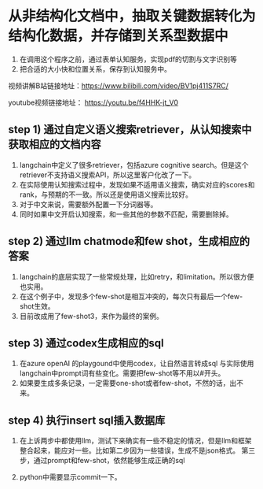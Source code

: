 # 从非结构化文档中，抽取关键数据转化为结构化数据，并存储到关系型数据中

1. 在调用这个程序之前，通过表单认知服务，实现pdf的切割与文字识别等
2. 把合适的大小快和位置关系，保存到认知服务中。

视频讲解B站链接地址：https://www.bilibili.com/video/BV1pj411S7RC/

youtube视频链接地址： https://youtu.be/f4HHK-jt_V0

## step 1) 通过自定义语义搜索retriever，从认知搜索中获取相应的文档内容

1. langchain中定义了很多retriever，包括azure cognitive search。但是这个retriever不支持语义搜索API，所以这里客户化改了一下。
2. 在实际使用认知搜索过程中，发现如果不适用语义搜索，确实对应的scores和rank，与预期的不一致。所以还是使用语义搜索比较好。
3. 对于中文来说，需要额外配置一下分词器等。
4. 同时如果中文开启认知搜索，和一些其他的参数不匹配，需要删除掉。


## step 2) 通过llm chatmode和few shot，生成相应的答案

1. langchain的底层实现了一些常规处理，比如retry，和limitation。所以很方便也实用。
2. 在这个例子中，发现多个few-shot是相互冲突的，每次只有最后一个few-shot生效。
3. 目前改成用了few-shot3，来作为最终的案例。

## step 3) 通过codex生成相应的sql

1. 在azure openAI 的playgound中使用codex，让自然语言转成sql 与实际使用langchain中prompt词有些变化。需要把few-shot等不用以#开头。
2. 如果要生成多条记录，一定需要one-shot或者few-shot，不然的话，出不来。


## step 4) 执行insert sql插入数据库

1. 在上诉两步中都使用llm，测试下来确实有一些不稳定的情况，但是llm和框架整合起来，能应对一些。比如第二步因为一些错误，生成不是json格式。
第三步，通过prompt和few-shot，依然能够生成正确的sql

2. python中需要显示commit一下。

